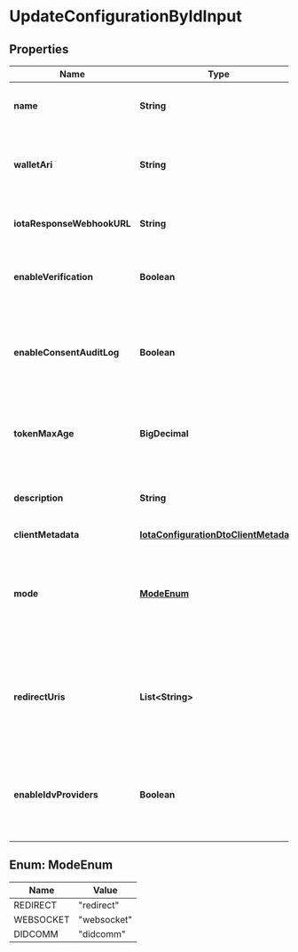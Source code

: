 # UpdateConfigurationByIdInput

## Properties

| Name                       | Type                                                                            | Description                                                                                                                                      | Notes      |
| -------------------------- | ------------------------------------------------------------------------------- | ------------------------------------------------------------------------------------------------------------------------------------------------ | ---------- |
| **name**                   | **String**                                                                      | The name of the configuration to quickly identify the resource.                                                                                  | [optional] |
| **walletAri**              | **String**                                                                      | The unique resource identifier of the Wallet used to sign the request token.                                                                     | [optional] |
| **iotaResponseWebhookURL** | **String**                                                                      | The webhook URL is used for callback when the data is ready.                                                                                     | [optional] |
| **enableVerification**     | **Boolean**                                                                     | Cryptographically verifies the data shared by the user when enabled.                                                                             | [optional] |
| **enableConsentAuditLog**  | **Boolean**                                                                     | Records the user&#39;s consent when they share their data, including the type of data shared when enabled.                                       | [optional] |
| **tokenMaxAge**            | **BigDecimal**                                                                  | This is the lifetime of the signed request token during the data-sharing flow.                                                                   | [optional] |
| **description**            | **String**                                                                      | An optional description of what the configuration is used for.                                                                                   | [optional] |
| **clientMetadata**         | [**IotaConfigurationDtoClientMetadata**](IotaConfigurationDtoClientMetadata.md) |                                                                                                                                                  | [optional] |
| **mode**                   | [**ModeEnum**](#ModeEnum)                                                       | Determines whether to handle the data-sharing request using the WebSocket, Redirect or Didcomm messaging flow.                                   | [optional] |
| **redirectUris**           | **List&lt;String&gt;**                                                          | List of allowed URLs to redirect users, including the response from the request. This is required if the selected data-sharing mode is Redirect. | [optional] |
| **enableIdvProviders**     | **Boolean**                                                                     | Enables identity verification from user with a 3rd-party provider when a verified identity document is not found.                                | [optional] |

## Enum: ModeEnum

| Name      | Value                 |
| --------- | --------------------- |
| REDIRECT  | &quot;redirect&quot;  |
| WEBSOCKET | &quot;websocket&quot; |
| DIDCOMM   | &quot;didcomm&quot;   |
